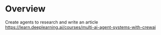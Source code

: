 # Overview
Create agents to research and write an article
https://learn.deeplearning.ai/courses/multi-ai-agent-systems-with-crewai
